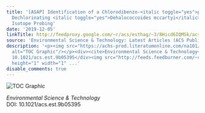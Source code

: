 ```yaml
---
title: '[ASAP] Identification of a Chlorodibenzo-<italic toggle="yes">p</italic>-dioxin
  Dechlorinating <italic toggle="yes">Dehalococcoides mccartyi</italic> by Stable
  Isotope Probing'
date: '2019-12-05'
linkTitle: http://feedproxy.google.com/~r/acs/esthag/~3/8Hicd6IQMSk/acs.est.9b05395
source: 'Environmental Science & Technology: Latest Articles (ACS Publications)'
description: '<p><img src="https://achs-prod.literatumonline.com/na101/home/literatum/publisher/achs/journals/content/esthag/0/esthag.ahead-of-print/acs.est.9b05395/20191205/images/medium/es9b05395_0006.gif"
  alt="TOC Graphic"/></p><div><cite>Environmental Science & Technology</cite></div><div>DOI:
  10.1021/acs.est.9b05395</div><img src="http://feeds.feedburner.com/~r/acs/esthag/~4/8Hicd6IQMSk"
  height="1" width="1" ...'
disable_comments: true
---
```

<p><img src="https://achs-prod.literatumonline.com/na101/home/literatum/publisher/achs/journals/content/esthag/0/esthag.ahead-of-print/acs.est.9b05395/20191205/images/medium/es9b05395_0006.gif" alt="TOC Graphic"/></p><div><cite>Environmental Science & Technology</cite></div><div>DOI: 10.1021/acs.est.9b05395</div><img src="http://feeds.feedburner.com/~r/acs/esthag/~4/8Hicd6IQMSk" height="1" width="1" ...